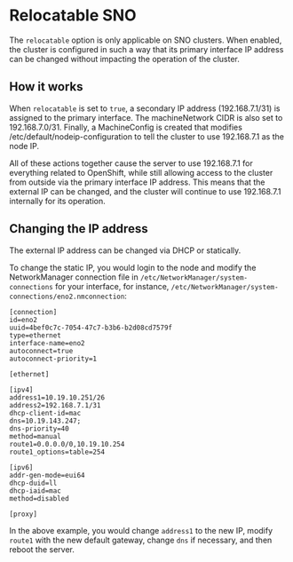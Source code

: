 # Relocatable SNO
The ```relocatable``` option is only applicable on SNO clusters. When enabled, the cluster is configured in such a way that its primary interface IP address can be changed without impacting the operation of the cluster.

## How it works
When ```relocatable``` is set to ```true```, a secondary IP address (192.168.7.1/31) is assigned to the primary interface. The machineNetwork CIDR is also set to 192.168.7.0/31. Finally, a MachineConfig is created that modifies /etc/default/nodeip-configuration to tell the cluster to use 192.168.7.1 as the node IP.

All of these actions together cause the server to use 192.168.7.1 for everything related to OpenShift, while still allowing access to the cluster from outside via the primary interface IP address. This means that the external IP can be changed, and the cluster will continue to use 192.168.7.1 internally for its operation.

## Changing the IP address
The external IP address can be changed via DHCP or statically.

To change the static IP, you would login to the node and modify the NetworkManager connection file in ```/etc/NetworkManager/system-connections``` for your interface, for instance, ```/etc/NetworkManager/system-connections/eno2.nmconnection```:
```
[connection]
id=eno2
uuid=4bef0c7c-7054-47c7-b3b6-b2d08cd7579f
type=ethernet
interface-name=eno2
autoconnect=true
autoconnect-priority=1

[ethernet]

[ipv4]
address1=10.19.10.251/26
address2=192.168.7.1/31
dhcp-client-id=mac
dns=10.19.143.247;
dns-priority=40
method=manual
route1=0.0.0.0/0,10.19.10.254
route1_options=table=254

[ipv6]
addr-gen-mode=eui64
dhcp-duid=ll
dhcp-iaid=mac
method=disabled

[proxy]
```

In the above example, you would change ```address1``` to the new IP, modify ```route1``` with the new default gateway, change ```dns``` if necessary, and then reboot the server.
